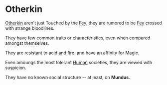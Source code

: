 # Otherkin

[Otherkin] aren't just Touched by the [Fey](fey.md), they are rumored to be [Fey](fey.md) crossed with strange bloodlines.

They have few common traits or characteristics, even when compared amongst themselves.

They are resistant to acid and fire, and have an affinity for Magic.

Even amoungs the most tolerant [Human] societies, they are viewed with suspicion.

They have no known social structure -- at least, on **Mundus**.

[Otherkin]: https://www.dndbeyond.com/races/7-tiefling
[Human]: humans.md

